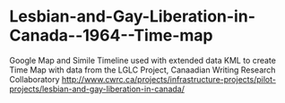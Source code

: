 Lesbian-and-Gay-Liberation-in-Canada--1964--Time-map
====================================================

Google Map and Simile Timeline used with extended data KML to create Time Map with data from the LGLC Project, Canaadian Writing Research Collaboratory
http://www.cwrc.ca/projects/infrastructure-projects/pilot-projects/lesbian-and-gay-liberation-in-canada/
